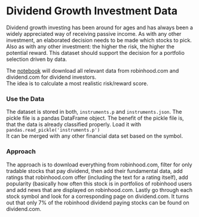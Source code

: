 # Dividend Growth Investment Data

Dividend growth investing has been around for ages and has always been a widely appreciated way of receiving passive income. As with any other investment, an elaborated decision needs to be made which stocks to pick. Also as with any other investment: the higher the risk, the higher the potential reward. This dataset should support the decision for a portfolio selection driven by data.

The [notebook](https://github.com/jonnylangefeld/dividend-data-download/blob/master/download-dividend-data.ipynb) will download all relevant data from robinhood.com and dividend.com for dividend investors.    
The idea is to calculate a most realistic risk/reward score.    

### Use the Data

The dataset is stored in both, `instruments.p` and `instruments.json`. The pickle file is a pandas DataFrame object. The benefit of the pickle file is, that the data is already classified properly. Load it with `pandas.read_pickle('instruments.p')`   
It can be merged with any other financial data set based on the symbol.  

### Approach

The approach is to download everything from robinhood.com, filter for only tradable stocks that pay dividend, then add their fundamental data, add ratings that robinhood.com offer (including the text for a rating itself), add popularity (basically how often this stock is in portfolios of robinhood users and add news that are displayed on robinhood.com. Lastly go through each stock symbol and look for a corresponding page on dividend.com. It turns out that only 7% of the robinhood dividend paying stocks can be found on dividend.com.
